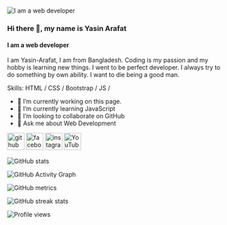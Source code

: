 ![I am a web developer](https://scontent.fdac135-1.fna.fbcdn.net/v/t39.30808-6/248694233_567786144487635_3675285127198134129_n.jpg?_nc_cat=109&ccb=1-5&_nc_sid=e3f864&_nc_eui2=AeFVcR_aG5z3MHZ27UtXo81GtWP49V9Bdpq1Y_j1X0F2mt8EWFcyUCixPcxePD2Fzkh3GzqxkN8CFFYYWTpfjlAE&_nc_ohc=cdipvzcMCd0AX8uVKpe&_nc_ht=scontent.fdac135-1.fna&oh=00_AT9dmWgNtoPobl72MlHwFerWz1A7unVtaK-M_jws2s_WKg&oe=61D46E03)

### Hi there 👋, my name is Yasin Arafat
#### I am a web developer


I am Yasin-Arafat, I am from Bangladesh. Coding is my passion and my hobby is learning new things. I went to be perfect developer. I always try to do something by own ability. I want to die being a good man.

Skills: HTML / CSS / Bootstrap / JS / 

- 🔭 I’m currently working on this page. 
- 🌱 I’m currently learning JavaScript 
- 👯 I’m looking to collaborate on GitHub 
- 💬 Ask me about Web Development 


[<img src='https://cdn.jsdelivr.net/npm/simple-icons@3.0.1/icons/github.svg' alt='github' height='40' background='blue'>](https://github.com/Yasin-Arafat-06)  [<img src='https://cdn.jsdelivr.net/npm/simple-icons@3.0.1/icons/facebook.svg' alt='facebook' height='40'>](https://www.facebook.com/yasin.arafat.ak06)  [<img src='https://cdn.jsdelivr.net/npm/simple-icons@3.0.1/icons/instagram.svg' alt='instagram' height='40'>](https://www.instagram.com/yasin_arafat_06/)  [<img src='https://cdn.jsdelivr.net/npm/simple-icons@3.0.1/icons/youtube.svg' alt='YouTube' height='40'>](https://www.youtube.com/channel/HRvToNMH_U5QJzZ78xrt6A)  

![GitHub stats](https://github-readme-stats.vercel.app/api?username=Yasin-Arafat-06&show_icons=true&count_private=true)  

![GitHub Activity Graph](https://activity-graph.herokuapp.com/graph?username=Yasin-Arafat-06)  

![GitHub metrics](https://metrics.lecoq.io/Yasin-Arafat-06)  

![GitHub streak stats](https://github-readme-streak-stats.herokuapp.com/?user=Yasin-Arafat-06)  

![Profile views](https://gpvc.arturio.dev/Yasin-Arafat-06)  

